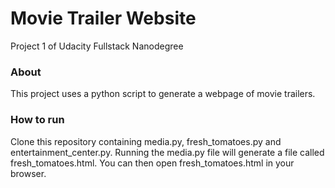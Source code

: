 # Movie Trailer Website
Project 1 of Udacity Fullstack Nanodegree

### About
This project uses a python script to generate a webpage of movie trailers.

### How to run
Clone this repository containing media.py, fresh_tomatoes.py and entertainment_center.py. 
Running the media.py file will generate a file called fresh_tomatoes.html. You can then open fresh_tomatoes.html in your browser.

